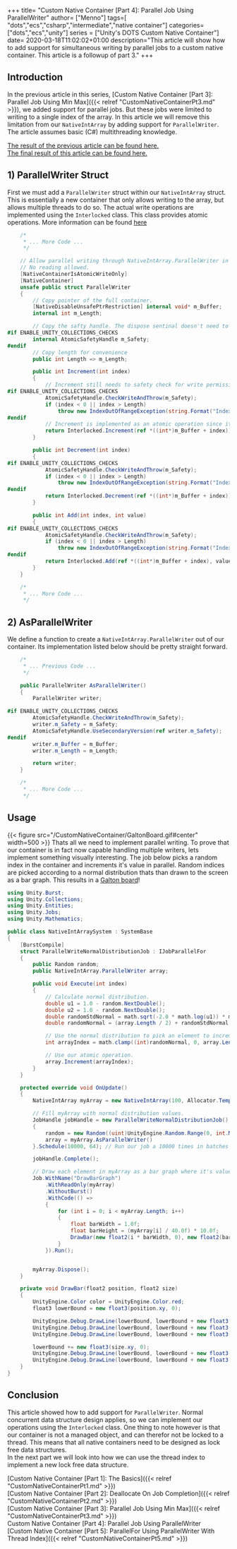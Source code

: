 +++
title= "Custom Native Container [Part 4]: Parallel Job Using ParallelWriter"
author= ["Menno"]
tags=[ "dots","ecs","csharp","intermediate","native container"]
categories=["dots","ecs","unity"]
series = ["Unity's DOTS Custom Native Container"]
date= 2020-03-18T11:02:02+01:00
description="This article will show how to add support for simultaneous writing by parallel jobs to a custom native container. This article is a followup of part 3."
+++

## Introduction
In the previous article in this series, [Custom Native Container [Part 3]: Parallel Job Using Min Max]({{< relref "CustomNativeContainerPt3.md" >}}), we added support for parallel jobs. But these jobs were limited to writing to a single index of the array. In this article we will remove this limitation from our `NativeIntArray` by adding support for `ParallelWriter`. The article assumes basic (C#) multithreading knowledge.

[The result of the previous article can be found here.](https://github.com/Eothaun/DOTS-Playground/commit/62bf8506ea598ab6ac32eb158efce4b3f90d929b#diff-4107cbc15e6b7565cf1a71565ac1e755)  
[The final result of this article can be found here.](https://github.com/Eothaun/DOTS-Playground/commit/67e57f173a4b629b2af5c1e79c12b01837f71006#diff-4107cbc15e6b7565cf1a71565ac1e755)

## 1) ParallelWriter Struct
First we must add a `ParallelWriter` struct within our `NativeIntArray` struct. This is essentially a new container that only allows writing to the array, but allows multiple threads to do so. The actual write operations are implemented using the `Interlocked` class. This class provides atomic operations. More information can be found [here](https://docs.microsoft.com/en-us/dotnet/api/system.threading.interlocked?view=netframework-4.8)
```csharp {linenostart=144}
	/*
	 * ... More Code ...
	 */

	// Allow parallel writing through NativeIntArray.ParallelWriter in a parallel job.
	// No reading allowed.
    [NativeContainerIsAtomicWriteOnly]
    [NativeContainer]
    unsafe public struct ParallelWriter
    {
        // Copy pointer of the full container.
        [NativeDisableUnsafePtrRestriction] internal void* m_Buffer;
        internal int m_Length;

        // Copy the safty handle. The dispose sentinal doesn't need to be copied as no memory will be allocated within this struct.
#if ENABLE_UNITY_COLLECTIONS_CHECKS
        internal AtomicSafetyHandle m_Safety;
#endif
		// Copy length for convenience
        public int Length => m_Length;

        public int Increment(int index)
        {
            // Increment still needs to safety check for write permissions and index range.
#if ENABLE_UNITY_COLLECTIONS_CHECKS
            AtomicSafetyHandle.CheckWriteAndThrow(m_Safety);
			if (index < 0 || index > Length)
				throw new IndexOutOfRangeException(string.Format("Index {0} is out of range of '{1}' Length.", index, Length));
#endif
            // Increment is implemented as an atomic operation since it can be incremented by multiple threads at the same time.
            return Interlocked.Increment(ref *((int*)m_Buffer + index));
        }

        public int Decrement(int index)
        {
#if ENABLE_UNITY_COLLECTIONS_CHECKS
            AtomicSafetyHandle.CheckWriteAndThrow(m_Safety);
			if (index < 0 || index > Length)
				throw new IndexOutOfRangeException(string.Format("Index {0} is out of range of '{1}' Length.", index, Length));
#endif
            return Interlocked.Decrement(ref *((int*)m_Buffer + index));
        }

        public int Add(int index, int value)
        {
#if ENABLE_UNITY_COLLECTIONS_CHECKS
            AtomicSafetyHandle.CheckWriteAndThrow(m_Safety);
			if (index < 0 || index > Length)
				throw new IndexOutOfRangeException(string.Format("Index {0} is out of range of '{1}' Length.", index, Length));
#endif
            return Interlocked.Add(ref *((int*)m_Buffer + index), value);
        }
    }

	/*
	 * ... More Code ...
	 */
```

## 2) AsParallelWriter
We define a function to create a `NativeIntArray.ParallelWriter` out of our container. Its implementation listed below should be pretty straight forward.
```csharp {linenostart=194}
	/*
	 * ... Previous Code ...
	 */

	public ParallelWriter AsParallelWriter()
    {
        ParallelWriter writer;

#if ENABLE_UNITY_COLLECTIONS_CHECKS
        AtomicSafetyHandle.CheckWriteAndThrow(m_Safety);
        writer.m_Safety = m_Safety;
        AtomicSafetyHandle.UseSecondaryVersion(ref writer.m_Safety);
#endif
        writer.m_Buffer = m_Buffer;
        writer.m_Length = m_Length;

        return writer;
    }

	/*
	 * ... More Code ...
	 */
```

## Usage
{{< figure src="/CustomNativeContainer/GaltonBoard.gif#center" width=500 >}} 
Thats all we need to implement parallel writing. To prove that our container is in fact now capable handling multiple writers, lets implement something visually interesting. The job below picks a random index in the container and increments it's value in parallel. Random indices are picked according to a normal distribution thats than drawn to the screen as a bar graph. This results in a [Galton board](https://en.wikipedia.org/wiki/Bean_machine)!
```csharp
using Unity.Burst;
using Unity.Collections;
using Unity.Entities;
using Unity.Jobs;
using Unity.Mathematics;

public class NativeIntArraySystem : SystemBase
{
    [BurstCompile]
    struct ParallelWriteNormalDistributionJob : IJobParallelFor
    {
        public Random random;
        public NativeIntArray.ParallelWriter array;

        public void Execute(int index)
        {
            // Calculate normal distribution.
            double u1 = 1.0 - random.NextDouble();
            double u2 = 1.0 - random.NextDouble();
            double randomStdNormal = math.sqrt(-2.0 * math.log(u1)) * math.sin(2.0 * math.PI * u2);
            double randomNormal = (array.Length / 2) + randomStdNormal * (array.Length / 8);

            // Use the normal distribution to pick an element to increment.
            int arrayIndex = math.clamp((int)randomNormal, 0, array.Length - 1);

            // Use our atomic operation.
            array.Increment(arrayIndex);
        }
    }

    protected override void OnUpdate()
    {
        NativeIntArray myArray = new NativeIntArray(100, Allocator.TempJob);

        // Fill myArray with normal distribution values.
        JobHandle jobHandle = new ParallelWriteNormalDistributionJob()
        {
            random = new Random((uint)UnityEngine.Random.Range(0, int.MaxValue)),
            array = myArray.AsParallelWriter()
        }.Schedule(10000, 64); // Run our job a 10000 times in batches of 64 (values chosen randomly).

        jobHandle.Complete();

        // Draw each element in myArray as a bar graph where it's value is the height of the bar.
        Job.WithName("DrawBarGraph")
            .WithReadOnly(myArray)
            .WithoutBurst()
            .WithCode(() =>
            {
                for (int i = 0; i < myArray.Length; i++)
                {
                    float barWidth = 1.0f;
                    float barHeight = (myArray[i] / 40.0f) * 10.0f;
                    DrawBar(new float2(i * barWidth, 0), new float2(barWidth, barHeight));
                }
            }).Run();


        myArray.Dispose();
    }

    private void DrawBar(float2 position, float2 size)
    {
        UnityEngine.Color color = UnityEngine.Color.red;
        float3 lowerBound = new float3(position.xy, 0);

        UnityEngine.Debug.DrawLine(lowerBound, lowerBound + new float3(size.x, 0, 0), color);
        UnityEngine.Debug.DrawLine(lowerBound, lowerBound + new float3(0, size.y, 0), color);
        UnityEngine.Debug.DrawLine(lowerBound, lowerBound + new float3(size.xy, 0)  , color);

        lowerBound += new float3(size.xy, 0);
        UnityEngine.Debug.DrawLine(lowerBound, lowerBound + new float3(-size.x, 0, 0), color);
        UnityEngine.Debug.DrawLine(lowerBound, lowerBound + new float3(0, -size.y, 0), color);
    }
}
```

## Conclusion
This article showed how to add support for `ParallelWriter`. Normal concurrent data structure design applies, so we can implement our operations using the `Interlocked` class. One thing to note however is that our container is not a managed object, and can therefor not be locked to a thread. This means that all native containers need to be designed as lock free data structures.  
In the next part we will look into how we can use the thread index to implement a new lock free data structure.

[Custom Native Container [Part 1]: The Basics]({{< relref "CustomNativeContainerPt1.md" >}})  
[Custom Native Container [Part 2]: Deallocate On Job Completion]({{< relref "CustomNativeContainerPt2.md" >}})  
[Custom Native Container [Part 3]: Parallel Job Using Min Max]({{< relref "CustomNativeContainerPt3.md" >}})  
Custom Native Container [Part 4]: Parallel Job Using ParallelWriter  
[Custom Native Container [Part 5]: ParallelFor Using ParallelWriter With Thread Index]({{< relref "CustomNativeContainerPt5.md" >}})  
